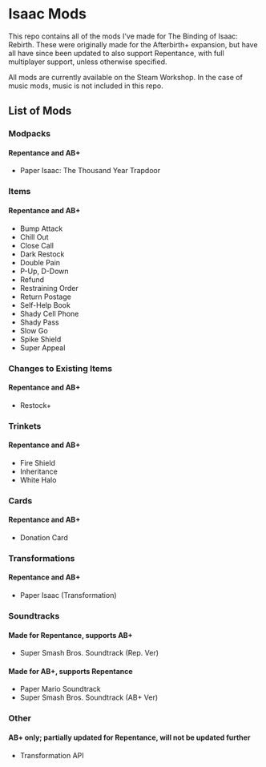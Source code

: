 # Isaac Mods
This repo contains all of the mods I've made for The Binding of Isaac: Rebirth. These were originally made for the Afterbirth+ expansion, but have all have since been updated to also support Repentance, with full multiplayer support, unless otherwise specified.

All mods are currently available on the Steam Workshop. In the case of music mods, music is not included in this repo.

## List of Mods

### Modpacks
#### Repentance and AB+
- Paper Isaac: The Thousand Year Trapdoor

### Items
#### Repentance and AB+
- Bump Attack
- Chill Out
- Close Call
- Dark Restock
- Double Pain
- P-Up, D-Down
- Refund
- Restraining Order
- Return Postage
- Self-Help Book
- Shady Cell Phone
- Shady Pass
- Slow Go
- Spike Shield
- Super Appeal

### Changes to Existing Items
#### Repentance and AB+
- Restock+

### Trinkets
#### Repentance and AB+
- Fire Shield
- Inheritance
- White Halo

### Cards
#### Repentance and AB+
- Donation Card

### Transformations
#### Repentance and AB+
- Paper Isaac (Transformation)

### Soundtracks
#### Made for Repentance, supports AB+
- Super Smash Bros. Soundtrack (Rep. Ver)
#### Made for AB+, supports Repentance
- Paper Mario Soundtrack
- Super Smash Bros. Soundtrack (AB+ Ver)

### Other
#### AB+ only; partially updated for Repentance, will not be updated further
- Transformation API
